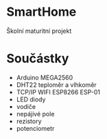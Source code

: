 # SmartHome
Školní maturitní projekt

# Součástky
- Arduino MEGA2560
- DHT22 teploměr a vlhkoměr
- TCP/IP WIFI ESP8266 ESP-01
- LED diody
- vodiče
- nepájívé pole
- rezistory
- potenciometr
